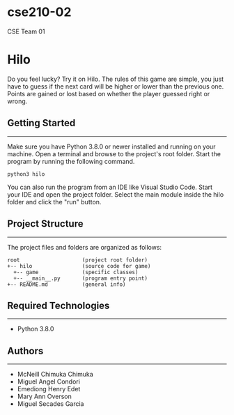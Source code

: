 # cse210-02

CSE Team 01

# Hilo

Do you feel lucky? Try it on Hilo. The rules of this game are simple, you just have to guess if the next card will be higher or lower than the previous one. Points are gained or lost based on whether the player guessed right or wrong.

## Getting Started

---

Make sure you have Python 3.8.0 or newer installed and running on your machine. Open a terminal and
browse to the project's root folder. Start the program by running the following command.

```
python3 hilo
```

You can also run the program from an IDE like Visual Studio Code. Start your IDE and open the
project folder. Select the main module inside the hilo folder and click the "run" button.

## Project Structure

---

The project files and folders are organized as follows:

```
root                    (project root folder)
+-- hilo                (source code for game)
  +-- game              (specific classes)
  +-- __main__.py       (program entry point)
+-- README.md           (general info)
```

## Required Technologies

---

- Python 3.8.0

## Authors

---

- McNeill Chimuka Chimuka
- Miguel Angel Condori
- Emediong Henry Edet
- Mary Ann Overson
- Miguel Secades Garcia
